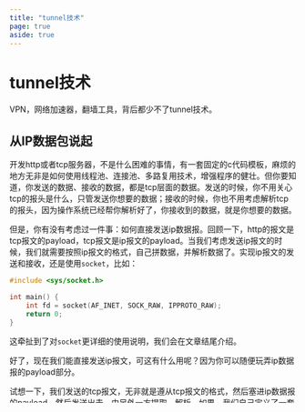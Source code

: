 ```yaml
---
title: "tunnel技术"
page: true
aside: true
---
```


# tunnel技术
VPN，网络加速器，翻墙工具，背后都少不了tunnel技术。

## 从IP数据包说起
开发http或者tcp服务器，不是什么困难的事情，有一套固定的c代码模板，麻烦的地方无非是如何使用线程池、连接池、多路复用技术，增强程序的健壮。但你要知道，你发送的数据、接收的数据，都是tcp层面的数据。发送的时候，你不用关心tcp的报头是什么，只管发送你想要的数据；接收的时候，你也不用考虑解析tcp的报头，因为操作系统已经帮你解析好了，你接收到的数据，就是你想要的数据。

但是，你有没有考虑过一件事：如何直接发送ip数据报。回顾一下，http的报文是tcp报文的payload，tcp报文是ip报文的payload。当我们考虑发送ip报文的时候，我们就需要按照ip报文的格式，自己拼数据，并解析数据了。实现ip报文的发送和接收，还是使用`socket`，比如：
```c 
#include <sys/socket.h>

int main() {
    int fd = socket(AF_INET, SOCK_RAW, IPPROTO_RAW);
    return 0;
}
```
这牵扯到了对`socket`更详细的使用说明，我们会在文章结尾介绍。

好了，现在我们能直接发送ip报文，可这有什么用呢？因为你可以随便玩弄ip数据报的payload部分。

试想一下，我们发送的tcp报文，无非就是遵从tcp报文的格式，然后塞进ip数据报的payload，然后发送出去，由另外一方提取、解析。如果，我们自己定义了一套格式，不再是tcp报文这种格式，并且对数据加密，加密方式只有我们知道，这种报文一旦发送出去了，另一侧只有安装好我们预先写出来的程序才能解析。这种感觉像什么呢？没错，专用通道！VPN、隧道技术、加速软件，就是靠这种思路。

## tun设备
使用`socket`虽然可以直接发送ip报文，但是这还不够。如果你开启了VPN，你访问网页的时候，就会触发ip数据报的发送，而这些ip数据报会先被VPN程序拦截，稍作处理之后，再发送出去。关键点在于，我们如何拦截这些ip数据报。`socket`只提供给我们发送、接收ip数据报的能力，但是没有给我们拦截电脑上其他程序发送和接收数据报的能力。

为了实现这一点，我们就要介绍`tun设备`了。

IFF_NO_PI 是一个 flag，意思是不带额外包信息。
默认情况下，TUN/TAP 设备每读写一次数据，操作系统会在每个包前加上 4 字节的“包信息（Packet Information, PI）”：
这 4 字节里，主要包含协议类型（IPv4/IPv6）、一些标志。
如果设置了 IFF_NO_PI，读出来的数据就是纯粹的 IP 数据包，没有这 4 字节头。

```c 
// 创建 TUN 设备代码片段
#include <fcntl.h>
#include <linux/if_tun.h>
#include <sys/ioctl.h>
#include <string.h>

int tun_alloc(char *dev)
{
    struct ifreq ifr;
    int fd = open("/dev/net/tun", O_RDWR);
    memset(&ifr, 0, sizeof(ifr));
    ifr.ifr_flags = IFF_TUN | IFF_NO_PI; // TUN模式，不带包信息
    if (*dev)
        strncpy(ifr.ifr_name, dev, IFNAMSIZ);
    ioctl(fd, TUNSETIFF, &ifr);
    strcpy(dev, ifr.ifr_name);
    return fd;
}
```

给 TUN 设备分配 IP 地址
```shell 
sudo ip addr add 10.0.0.1/24 dev tun0
sudo ip link set tun0 up
```

配置系统路由
```shell 
sudo ip route add default dev tun0

# 或者只某一段流量
sudo ip route add 8.8.8.8/32 dev tun0
```
这样你的所有（或指定）IP包会被发往 tun0，用户态程序可以读取处理。


举例：把所有 HTTP 流量代理到本地 8080 端口
```shell 
networksetup -listallnetworkservices

# 假设你的 Wi-Fi 服务名是 "Wi-Fi"
networksetup -setwebproxy "Wi-Fi" 127.0.0.1 8080

# 设置 HTTPS 代理（如果需要）
networksetup -setsecurewebproxy "Wi-Fi" 127.0.0.1 8080

# 取消代理（恢复正常）
networksetup -setwebproxystate "Wi-Fi" off
networksetup -setsecurewebproxystate "Wi-Fi" off
```

```c 

// 简单的代理服务器框架（仅演示监听端口）
#include <stdio.h>
#include <stdlib.h>
#include <string.h>
#include <unistd.h>
#include <arpa/inet.h>

int main() {
    int sockfd = socket(AF_INET, SOCK_STREAM, 0);
    struct sockaddr_in addr;

    addr.sin_family = AF_INET;
    addr.sin_port = htons(8080); // 监听 8080
    addr.sin_addr.s_addr = inet_addr("127.0.0.1");

    bind(sockfd, (struct sockaddr *)&addr, sizeof(addr));
    listen(sockfd, 5);

    printf("Proxy listening on 127.0.0.1:8080\n");

    while (1) {
        int clientfd = accept(sockfd, NULL, NULL);
        // 此处应处理 HTTP 请求，可以转发给外网服务器
        // 示例：直接关闭
        close(clientfd);
    }
    close(sockfd);
    return 0;
}
```

修改系统的 SOCKS5/HTTP 代理设置（让所有请求走代理端口）。


libpcap 能抓到网卡所有流量的底层原理是什么？用到了哪些系统调用？
libpcap 是一种抓包库，能让你的程序“监听”网卡上流动的所有数据包。
最常见的是利用 Linux 的 packet socket 机制（AF_PACKET），通过 socket() 系统调用创建一个原始套接字。
相关 system call 主要有：
socket(AF_PACKET, SOCK_RAW, ...)：创建一个能捕获所有经过网卡的原始包的套接字。
bind()：绑定到具体的网卡（如 eth0, wlan0）。
recvfrom() 或 read()：不断读取抓到的数据包内容。


翻墙工具（如VPN）如何让本地IP包抵达外网并接收外网返回的数据？
翻墙工具会创建一个tun设备，把你的所有流量“包裹”起来（封装成允许通过防火墙的协议，比如HTTPS）。
所有本地发出的数据包先送到tun设备，被翻墙程序“截获”，加密后通过被允许的端口（如TCP 443）发到国外服务器。
国外服务器解密，还原数据包，然后帮你访问外网，收到返回数据后再加密发回来。
本地翻墙工具解密后，把数据包送回系统，让你的电脑像直接访问外网一样。

网络加速工具用到了tun设备吗？如何做到加速？
很多网络加速工具确实用到了tun设备。

它们会创建一个虚拟网卡（tun），把你电脑的网络流量“拦截”下来，经过自己的加速处理，再发送出去。
加速原理可能包括：数据压缩、智能路由（选择最快线路）、协议优化、丢包重传等。
流程（简化版）：

你的程序把数据发到tun设备（虚拟网卡）。
网络加速工具在用户态“截获”这些数据，优化处理后转发到外网。
收到外网返回的数据后，再交给tun设备让系统正常处理。

防火墙就像网络的“门卫”，负责检查进出电脑或网络的数据包，决定哪些能放行，哪些要拦截。
防火墙的规则可以按协议（比如TCP、UDP、ICMP）、端口号（比如80、443）、源/目的IP地址等条件设定。

通常允许通过的协议：

常见的有 HTTP（TCP 80）、HTTPS（TCP 443）、DNS（UDP 53）、SSH（TCP 22）等。
防火墙会根据公司、家庭或服务器的需求，允许或拦截不同协议/端口的数据包。

所有IP包都允许通过吗？

不会！防火墙只允许符合规则的数据包通过，其他包会被丢弃或拒绝。
比如很多企业防火墙会禁止 P2P、游戏、ICMP（ping）等协议。

tun 设备（tunnel device）是 Linux 下的一种虚拟网络设备，通常用来实现三层（IP 层）的隧道。向 tun 设备写入的数据，必须是完整的 IP 数据包（二层头不用，三层头起步）。也就是说，你写入的数据应该是以 IP 头开始的，后面跟着完整的 IP payload。


[icmptunnel | Github](https://github.com/jamesbarlow/icmptunnel/blob/master/src/tun-device.c#L71)